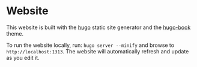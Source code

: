 # Website

This website is built with the [hugo](gohugo.io) static site generator and the [hugo-book](https://github.com/alex-shpak/hugo-book) theme.

To run the website locally, run: `hugo server --minify` and browse to `http://localhost:1313`. The website will automatically refresh and update as you edit it.
